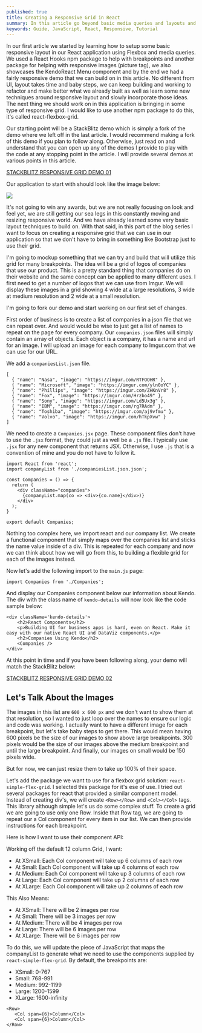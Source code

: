 ```yaml
---
published: true
title: Creating a Responsive Grid in React
summary: In this article go beyond basic media queries and layouts and leverage Flexbox to do responsive grid layouts first by hand and then using a popular React package called react-flexbox-grid!
keywords: Guide, JavaScript, React, Responsive, Tutorial 
---
```


In our first article we started by learning how to setup some basic responsive layout in our React application using Flexbox and media queries. We used a React Hooks npm package to help with breakpoints and another package for helping with responsive images (picture tag), we also showcases the KendoReact Menu component and by the end we had a fairly responsive demo that we can build on in this article. No different from UI, layout takes time and baby steps, we can keep building and working to refactor and make better what we already built as well as learn some new techniques around responsive layout and slowly incorporate those ideas. The next thing we should work on in this application is bringing in some type of responsive grid. I would like to use another npm package to do this, it's called react-flexbox-grid.

Our starting point will be a StackBlitz demo which is simply a fork of the demo where we left off in the last article. I would recommend making a fork of this demo if you plan to follow along. Otherwise, just read on and understand that you can open up any of the demos I provide to play with the code at any stopping point in the article. I will provide several demos at various points in this article.

[STACKBLITZ RESPONSIVE GRID DEMO 01](https://stackblitz.com/edit/react-responsive-grid-1)

Our application to start with should look like the image below:

![](https://i.imgur.com/etEIlNo.gif) 

It's not going to win any awards, but we are not really focusing on look and feel yet, we are still getting our sea legs in this constantly moving and resizing responsive world. And we have already learned some very basic layout techniques to build on. With that said, in this part of the blog series I want to focus on creating a responsive grid that we can use in our application so that we don't have to bring in something like Bootstrap just to use their grid.

I'm going to mockup something that we can try and build that will utilize this grid for many breakpoints. The idea will be a grid of logos of companies that use our product. This is a pretty standard thing that companies do on their website and the same concept can be applied to many different uses. I first need to get a number of logos that we can use from Imgur. We will display these images in a grid showing 4 wide at a large resolutions, 3 wide at medium resolution and 2 wide at a small resolution.

I'm going to fork our demo and start working on our first set of changes.

First order of business is to create a list of companies in a json file that we can repeat over. And would would be wise to just get a list of names to repeat on the page for every company. Our `companies.json` files will simply contain an array of objects. Each object is a company, it has a name and url for an image. I will upload an image for each company to Imgur.com that we can use for our URL.

We add a `companiesList.json` file.

```
[
  { "name": "Nasa", "image": "https://imgur.com/RTFOOHR" },
  { "name": "Microsoft", "image": "https://imgur.com/yln0oYC" },
  { "name": "Phillips", "image": "https://imgur.com/ZHKnVr8" },
  { "name": "Fox", "image": "https://imgur.com/Hrzbo49" },
  { "name": "Sony", "image": "https://imgur.com/Ld5Ux3g" },
  { "name": "IBM", "image": "https://imgur.com/rg7RAdm" },
  { "name": "Toshiba", "image": "https://imgur.com/aj9vfmu" },
  { "name": "Volvo", "image": "https://imgur.com/hTkpXvw" }
]
```

We need to create a `Companies.jsx` page. These component files don't have to use the `.jsx` format, they could just as well be a `.js` file. I typically use `.jsx` for any new component that returns JSX. Otherwise, I use `.js` that is a convention of mine and you do not have to follow it.

```
import React from 'react';
import companyList from './companiesList.json.json';

const Companies = () => {
  return (
    <div className="companies">
      {companyList.map(co => <div>{co.name}</div>)}
    </div>
  );
}

export default Companies;
```

Nothing too complex here, we import react and our company list. We create a functional component that simply maps over the companies list and sticks the name value inside of a div. This is repeated for each company and now we can think about how we will go from this, to building a flexible grid for each of the images instead.

Now let's add the following import to the `main.js` page:

```
import Companies from './Companies';
```

And display our Companies component below our information about Kendo. The div with the class name of `kendo-details` will now look like the code sample below:

```
<div className='kendo-details'>
    <h2>React Components</h2>
    <p>Building UI for business apps is hard, even on React. Make it easy with our native React UI and DataViz components.</p>
    <h2>Companies Using Kendo</h2>
    <Companies />
</div>
```

At this point in time and if you have been following along, your demo will match the StackBlitz below:

[STACKBLITZ RESPONSIVE GRID DEMO 02](https://stackblitz.com/edit/react-responsive-grid-2)

## Let's Talk About the Images

The images in this list are `600 x 600 px` and we don't want to show them at that resolution, so I wanted to just loop over the names to ensure our logic and code was working. I actually want to have a different image for each breakpoint, but let's take baby steps to get there. This would mean having 600 pixels be the size of our images to show above large breakpoints. 300 pixels would be the size of our images above the medium breakpoint and until the large breakpoint. And finally, our images on small would be 150 pixels wide.

But for now, we can just resize them to take up 100% of their space.

Let's add the package we want to use for a flexbox grid solution: `react-simple-flex-grid`. I selected this package for it's ese of use. I tried out several packages for react that provided a similar component model. Instead of creating div's, we will create `<Row></Row>` and `<Col></Col>` tags. This library although simple let's us do some complex stuff. To create a grid we are going to use only one Row. Inside that Row tag, we are going to repeat our a Col component for every item in our list. We can then provide instructions for each breakpoint. 

Here is how I want to use their component API:

Working off the default 12 column Grid, I want:
- At XSmall: Each Col component will take up 6 columns of each row
- At Small: Each Col component will take up 4 columns of each row
- At Medium: Each Col component will take up 3 columns of each row
- At Large: Each Col component will take up 2 columns of each row
- At XLarge: Each Col component will take up 2 columns of each row

This Also Means: 
- At XSmall: There will be 2 images per row
- At Small: There will be 3 images per row
- At Medium: There will be 4 images per row
- At Large: There will be 6 images per row
- At XLarge: There will be 6 images per row

To do this, we will update the piece of JavaScript that maps the companyList to generate what we need to use the components supplied by `react-simple-flex-grid`. By default, the breakpoints are:

- XSmall: 0-767
- Small: 768-991
- Medium: 992-1199
- Large: 1200-1599
- XLarge: 1600-infinity


```
<Row>
   <Col span={6}>Column</Col>
   <Col span={6}>Column</Col>
</Row>
```